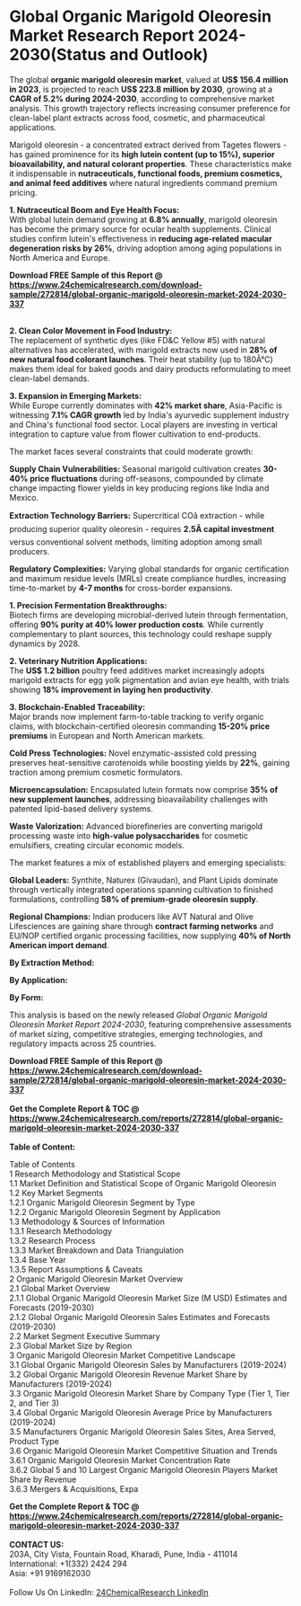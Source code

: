 <h1>Global Organic Marigold Oleoresin Market Research Report 2024-2030(Status and Outlook)</h1><p>The global <strong>organic marigold oleoresin market</strong>, valued at <strong>US$ 156.4 million in 2023</strong>, is projected to reach <strong>US$ 223.8 million by 2030</strong>, growing at a <strong>CAGR of 5.2% during 2024-2030</strong>, according to comprehensive market analysis. This growth trajectory reflects increasing consumer preference for clean-label plant extracts across food, cosmetic, and pharmaceutical applications.</p><p>Marigold oleoresin - a concentrated extract derived from Tagetes flowers - has gained prominence for its <strong>high lutein content (up to 15%), superior bioavailability, and natural colorant properties</strong>. These characteristics make it indispensable in <strong>nutraceuticals, functional foods, premium cosmetics, and animal feed additives</strong> where natural ingredients command premium pricing.</p><p><strong>1. Nutraceutical Boom and Eye Health Focus:</strong><br>
With global lutein demand growing at <strong>6.8% annually</strong>, marigold oleoresin has become the primary source for ocular health supplements. Clinical studies confirm lutein's effectiveness in <strong>reducing age-related macular degeneration risks by 26%</strong>, driving adoption among aging populations in North America and Europe.</p><div><b>Download FREE Sample of this Report @ 
            <a href="https://www.24chemicalresearch.com/download-sample/272814/global-organic-marigold-oleoresin-market-2024-2030-337">
            https://www.24chemicalresearch.com/download-sample/272814/global-organic-marigold-oleoresin-market-2024-2030-337</a></b></div><br><p><strong>2. Clean Color Movement in Food Industry:</strong><br>
The replacement of synthetic dyes (like FD&amp;C Yellow #5) with natural alternatives has accelerated, with marigold extracts now used in <strong>28% of new natural food colorant launches</strong>. Their heat stability (up to 180Â°C) makes them ideal for baked goods and dairy products reformulating to meet clean-label demands.</p><p><strong>3. Expansion in Emerging Markets:</strong><br>
While Europe currently dominates with <strong>42% market share</strong>, Asia-Pacific is witnessing <strong>7.1% CAGR growth</strong> led by India's ayurvedic supplement industry and China's functional food sector. Local players are investing in vertical integration to capture value from flower cultivation to end-products.</p><p>The market faces several constraints that could moderate growth:</p><p><strong>Supply Chain Vulnerabilities:</strong> Seasonal marigold cultivation creates <strong>30-40% price fluctuations</strong> during off-seasons, compounded by climate change impacting flower yields in key producing regions like India and Mexico.</p><p><strong>Extraction Technology Barriers:</strong> Supercritical COâ extraction - while producing superior quality oleoresin - requires <strong>2.5Ã capital investment</strong> versus conventional solvent methods, limiting adoption among small producers.</p><p><strong>Regulatory Complexities:</strong> Varying global standards for organic certification and maximum residue levels (MRLs) create compliance hurdles, increasing time-to-market by <strong>4-7 months</strong> for cross-border expansions.</p><p><strong>1. Precision Fermentation Breakthroughs:</strong><br>
Biotech firms are developing microbial-derived lutein through fermentation, offering <strong>90% purity at 40% lower production costs</strong>. While currently complementary to plant sources, this technology could reshape supply dynamics by 2028.</p><p><strong>2. Veterinary Nutrition Applications:</strong><br>
The <strong>US$ 1.2 billion</strong> poultry feed additives market increasingly adopts marigold extracts for egg yolk pigmentation and avian eye health, with trials showing <strong>18% improvement in laying hen productivity</strong>.</p><p><strong>3. Blockchain-Enabled Traceability:</strong><br>
Major brands now implement farm-to-table tracking to verify organic claims, with blockchain-certified oleoresin commanding <strong>15-20% price premiums</strong> in European and North American markets.</p><p><strong>Cold Press Technologies:</strong> Novel enzymatic-assisted cold pressing preserves heat-sensitive carotenoids while boosting yields by <strong>22%</strong>, gaining traction among premium cosmetic formulators.</p><p><strong>Microencapsulation:</strong> Encapsulated lutein formats now comprise <strong>35% of new supplement launches</strong>, addressing bioavailability challenges with patented lipid-based delivery systems.</p><p><strong>Waste Valorization:</strong> Advanced biorefineries are converting marigold processing waste into <strong>high-value polysaccharides</strong> for cosmetic emulsifiers, creating circular economic models.</p><p>The market features a mix of established players and emerging specialists:</p><p><strong>Global Leaders:</strong> Synthite, Naturex (Givaudan), and Plant Lipids dominate through vertically integrated operations spanning cultivation to finished formulations, controlling <strong>58% of premium-grade oleoresin supply</strong>.</p><p><strong>Regional Champions:</strong> Indian producers like AVT Natural and Olive Lifesciences are gaining share through <strong>contract farming networks</strong> and EU/NOP certified organic processing facilities, now supplying <strong>40% of North American import demand</strong>.</p><p><strong>By Extraction Method:</strong></p><p><strong>By Application:</strong></p><p><strong>By Form:</strong></p><p>This analysis is based on the newly released <em>Global Organic Marigold Oleoresin Market Report 2024-2030</em>, featuring comprehensive assessments of market sizing, competitive strategies, emerging technologies, and regulatory impacts across 25 countries.</p><div><b>Download FREE Sample of this Report @ 
            <a href="https://www.24chemicalresearch.com/download-sample/272814/global-organic-marigold-oleoresin-market-2024-2030-337">
            https://www.24chemicalresearch.com/download-sample/272814/global-organic-marigold-oleoresin-market-2024-2030-337</a></b></div><br><div><b>Get the Complete Report & TOC @ 
            <a href="https://www.24chemicalresearch.com/reports/272814/global-organic-marigold-oleoresin-market-2024-2030-337">
            https://www.24chemicalresearch.com/reports/272814/global-organic-marigold-oleoresin-market-2024-2030-337</a></b></div><br>
            <b>Table of Content:</b><p>Table of Contents<br />
1 Research Methodology and Statistical Scope<br />
1.1 Market Definition and Statistical Scope of Organic Marigold Oleoresin<br />
1.2 Key Market Segments<br />
1.2.1 Organic Marigold Oleoresin Segment by Type<br />
1.2.2 Organic Marigold Oleoresin Segment by Application<br />
1.3 Methodology & Sources of Information<br />
1.3.1 Research Methodology<br />
1.3.2 Research Process<br />
1.3.3 Market Breakdown and Data Triangulation<br />
1.3.4 Base Year<br />
1.3.5 Report Assumptions & Caveats<br />
2 Organic Marigold Oleoresin Market Overview<br />
2.1 Global Market Overview<br />
2.1.1 Global Organic Marigold Oleoresin Market Size (M USD) Estimates and Forecasts (2019-2030)<br />
2.1.2 Global Organic Marigold Oleoresin Sales Estimates and Forecasts (2019-2030)<br />
2.2 Market Segment Executive Summary<br />
2.3 Global Market Size by Region<br />
3 Organic Marigold Oleoresin Market Competitive Landscape<br />
3.1 Global Organic Marigold Oleoresin Sales by Manufacturers (2019-2024)<br />
3.2 Global Organic Marigold Oleoresin Revenue Market Share by Manufacturers (2019-2024)<br />
3.3 Organic Marigold Oleoresin Market Share by Company Type (Tier 1, Tier 2, and Tier 3)<br />
3.4 Global Organic Marigold Oleoresin Average Price by Manufacturers (2019-2024)<br />
3.5 Manufacturers Organic Marigold Oleoresin Sales Sites, Area Served, Product Type<br />
3.6 Organic Marigold Oleoresin Market Competitive Situation and Trends<br />
3.6.1 Organic Marigold Oleoresin Market Concentration Rate<br />
3.6.2 Global 5 and 10 Largest Organic Marigold Oleoresin Players Market Share by Revenue<br />
3.6.3 Mergers & Acquisitions, Expa</p><div><b>Get the Complete Report & TOC @ 
            <a href="https://www.24chemicalresearch.com/reports/272814/global-organic-marigold-oleoresin-market-2024-2030-337">
            https://www.24chemicalresearch.com/reports/272814/global-organic-marigold-oleoresin-market-2024-2030-337</a></b></div><br><b>CONTACT US:</b><br>
            203A, City Vista, Fountain Road, Kharadi, Pune, India - 411014<br>
            International: +1(332) 2424 294<br>
            Asia: +91 9169162030 <br><br>
            Follow Us On LinkedIn: <a href="https://www.linkedin.com/company/24chemicalresearch/">24ChemicalResearch LinkedIn</a>